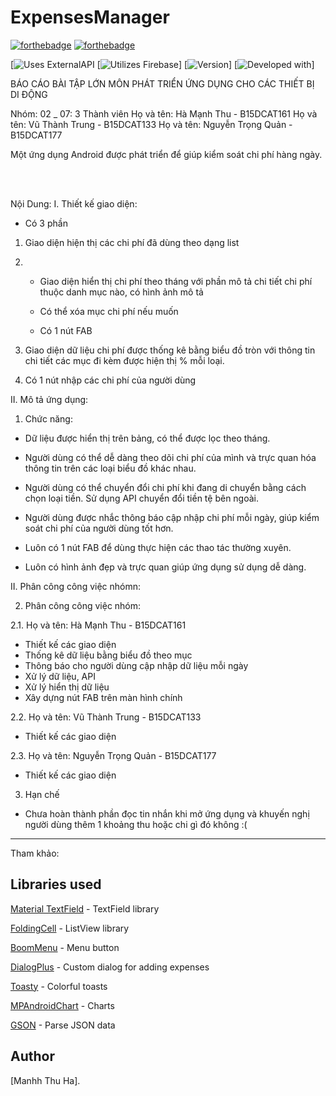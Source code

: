 # ExpensesManager

[![forthebadge](https://forthebadge.com/images/badges/made-with-java.svg)](http://forthebadge.com)
[![forthebadge](http://forthebadge.com/images/badges/built-with-love.svg)](http://forthebadge.com)

[![Uses ExternalAPI](https://img.shields.io/badge/uses-ExternalAPI-blue.svg)
[![Utilizes Firebase](https://img.shields.io/badge/utilizes-Firebase-yellow.svg)]
[![Version](https://img.shields.io/badge/version-beta%200.12-green.svg)]
[![Developed with](https://img.shields.io/badge/developed%20with-API27-red.svg)]


BÁO CÁO BÀI TẬP LỚN 
MÔN PHÁT TRIỂN ỨNG DỤNG CHO CÁC THIẾT BỊ DI ĐỘNG 

Nhóm: 02 _ 07: 3 Thành viên
Họ và tên: Hà Mạnh Thu  - B15DCAT161
Họ và tên: Vũ Thành Trung - B15DCAT133
Họ và tên: Nguyễn Trọng Quản - B15DCAT177



Một ứng dụng Android được phát triển để giúp kiểm soát chi phí hàng ngày.

 <br>
 <br>
 
 Nội Dung:
I. Thiết kế giao diện:

- Có 3 phần 

 1. Giao diện hiện thị các chi phí đã dùng theo dạng list
 
 2. - Giao diện hiển thị chi phí theo tháng với phần mô tả chi tiết chi phí thuộc danh mục nào, có hình ảnh mô tả
 
    - Có thể xóa mục chi phí nếu muốn
    
    - Có 1 nút FAB 
  
 3. Giao diện dữ liệu chi phí được thống kê bằng biểu đồ tròn với thông tin chi tiết các mục đi kèm được hiện thị % mỗi loại.
 
 4. Có 1 nút nhập các chi phí của người dùng 
 
II. Mô tả ứng dụng: 

1. Chức năng:

 - Dữ liệu được hiển thị trên bảng, có thể được lọc theo tháng.  

 - Người dùng có thể dễ dàng theo dõi chi phí của mình và trực quan hóa thông tin trên các loại biểu đồ khác nhau.  

 - Người dùng có thể chuyển đổi chi phí khi đang di chuyển bằng cách chọn loại tiền. Sử dụng API chuyển đổi tiền tệ bên ngoài.

 - Người dùng được nhắc thông báo cập nhập chi phí mỗi ngày, giúp kiểm soát chi phí của người dùng tốt hơn.
 
 - Luôn có 1 nút FAB để dùng thực hiện các thao tác thường xuyên. 
 
 - Luôn có hình ảnh đẹp và trực quan giúp ứng dụng sử dụng dễ dàng.
 
 II. Phân công công việc nhómn:
 
2. Phân công công việc nhóm:
 
 2.1. Họ và tên: Hà Mạnh Thu  - B15DCAT161  
 
   - Thiết kế các giao diện 
   - Thống kê dữ liệu bằng biểu đồ theo mục
   - Thông báo cho người dùng cập nhập dữ liệu mỗi ngày
   - Xử lý dữ liệu, API 
   - Xử lý hiển thị dữ liệu
   - Xây dựng nút FAB trên màn hình chính

 2.2. Họ và tên: Vũ Thành Trung - B15DCAT133  
   - Thiết kế các giao diện 

 2.3. Họ và tên: Nguyễn Trọng Quản - B15DCAT177 
   - Thiết kế các giao diện 
   
3. Hạn chế
 - Chưa hoàn thành phần đọc tin nhắn khi mở ứng dụng và khuyến nghị người dùng thêm 1 khoảng thu hoặc chi gì đó không :( 
 
 
____________________________________________________________________________________________________________________________________
 
 Tham khảo:
 
 
 ## Libraries used

 [Material TextField](https://github.com/florent37/MaterialTextField) - TextField library


 [FoldingCell](https://github.com/Ramotion/folding-cell) - ListView library


 [BoomMenu](https://github.com/Nightonke/BoomMenu) - Menu button


 [DialogPlus](https://github.com/orhanobut/dialogplus) - Custom dialog for adding expenses


 [Toasty](https://github.com/GrenderG/Toasty) - Colorful toasts


 [MPAndroidChart](https://github.com/PhilJay/MPAndroidCharty) - Charts


 [GSON](https://github.com/google/gson) - Parse JSON data


## Author

[Manhh Thu Ha].
